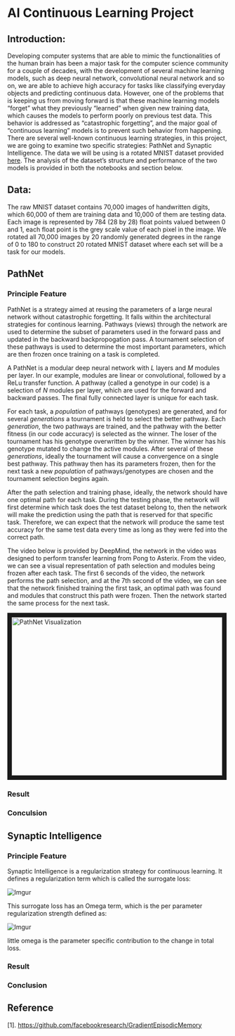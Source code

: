 # AI Continuous Learning Project

## Introduction:
Developing computer systems that are able to mimic the functionalities of the human brain has been a major task for the computer science community for a couple of decades, with the development of several machine learning models, such as deep neural network, convolutional neural network and so on, we are able to achieve high accuracy for tasks like classifying everyday objects and predicting continuous data. However, one of the problems that is keeping us from moving forward is that these machine learning models “forget” what they previously “learned” when given new training data, which causes the models to perform poorly on previous test data. This behavior is addressed as “catastrophic forgetting”, and the major goal of “continuous learning” models is to prevent such behavior from happening. 
	There are several well-known continuous learning strategies, in this project, we are going to examine two specific strategies: PathNet and Synaptic Intelligence. The data we will be using is a rotated MNIST dataset provided [here](https://github.com/facebookresearch/GradientEpisodicMemory/tree/master/data). The analysis of the dataset’s structure and performance of the two models is provided in both the notebooks and section below.
## Data:
The raw MNIST dataset contains 70,000 images of handwritten digits, which 60,000 of them are training data and 10,000 of them are testing data. Each image is represented by 784 (28 by 28) float points valued between 0 and 1, each float point is the grey scale value of each pixel in the image. We rotated all 70,000 images by 20 randomly generated degrees in the range of 0 to 180 to construct 20 rotated MNIST dataset where each set will be a task for our models.
## PathNet
### Principle Feature
PathNet is a strategy aimed at reusing the parameters of a large neural network without catastrophic forgetting. It falls within the architectural strategies for continous learning. Pathways (views) through the network are used to determine the subset of parameters used in the forward pass and updated in the backward backpropogation pass. A tournament selection of these pathways is used to determine the most important parameters, which are then frozen once training on a task is completed.

A PathNet is a modular deep neural network with *L* layers and *M* modules per layer. In our example, modules are linear or convolutional, followed by a ReLu transfer function. A pathway (called a genotype in our code) is a selection of *N* modules per layer, which are used for the forward and backward passes. The final fully connected layer is unique for each task. 

For each task, a *population* of pathways (genotypes) are generated, and for several *generations* a tournament is held to select the better pathway. Each *generation*, the two pathways are trained, and the pathway with the better fitness (in our code accuracy) is selected as the winner. The loser of the tournament has his genotype overwritten by the winner. The winner has his genotype mutated to change the active modules. After several of these *generations*, ideally the tournament will cause a convergence on a single best pathway. This pathway then has its parameters frozen, then for the next task a new *population* of pathways/genotypes are chosen and the tournament selection begins again.

After the path selection and training phase, ideally, the network should have one optimal path for each task. During the testing phase, the network will first determine which task does the test dataset belong to, then the network will make the prediction using the path that is reserved for that specific task. Therefore, we can expect that the network will produce the same test accuracy for the same test data every time as long as they were fed into the correct path. 

The video below is provided by DeepMind, the network in the video was designed to perform transfer learning from Pong to Asterix. From the video, we can see a visual representation of path selection and modules being frozen after each task. The first 6 seconds of the video, the network performs the path selection, and at the 7th second of the video, we can see that the network finished training the first task, an optimal path was found and modules that construct this path were frozen. Then the network started the same process for the next task.

<a href="http://www.youtube.com/watch?feature=player_embedded&v=7fHN5zA7R3o
" target="_blank"><img src="http://img.youtube.com/vi/7fHN5zA7R3o/0.jpg" 
alt="PathNet Visualization" width="480" height="360" border="10" /></a>


### Result
### Conculsion
## Synaptic Intelligence
### Principle Feature
Synaptic Intelligence is a regularization strategy for continuous learning. It defines a regularization term which is called the surrogate loss:

![Imgur](https://i.imgur.com/I4JS0ay.png)

This surrogate loss has an Omega term, which is the per parameter regularization strength defined as:

![Imgur](https://i.imgur.com/yMr0q3p.png)

little omega is the parameter specific contribution to the change in total loss.
### Result
### Conclusion
## Reference
[1]. https://github.com/facebookresearch/GradientEpisodicMemory
